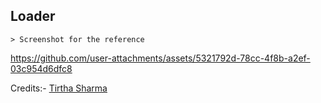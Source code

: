 ## Loader

    > Screenshot for the reference

https://github.com/user-attachments/assets/5321792d-78cc-4f8b-a2ef-03c954d6dfc8


Credits:- [Tirtha Sharma](https://github.com/genze121 "Tirtha Sharma")
